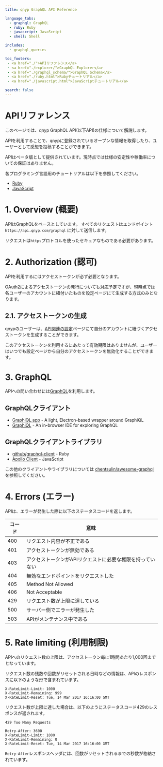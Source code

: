 ```yaml
---
title: qnyp GraphQL API Reference

language_tabs:
  - graphql: GraphQL
  - ruby: Ruby
  - javascript: JavaScript
  - shell: Shell

includes:
  - graphql_queries

toc_footers:
 - <a href="./">APIリファレンス</a>
 - <a href="./explorer/">GraphQL Explorer</a>
 - <a href="./graphql_schema/">GraphQL Schema</a>
 - <a href="./ruby.html">Rubyチュートリアル</a>
 - <a href="./javascript.html">JavaScriptチュートリアル</a>

search: false
---
```


# APIリファレンス

このページでは、qnyp GraphQL API(以下API)の仕様について解説します。

APIを利用することで、qnypに登録されているオープンな情報を取得したり、ユーザーとして感想を投稿することができます。

<aside class="notice">
APIはベータ版として提供されています。現時点では仕様の安定性や稼働率についての保証はありません。
</aside>

各プログラミング言語用のチュートリアルは以下を参照してください。

- [Ruby](ruby.html)
- [JavaScript](javascript.html)


# 1. Overview (概要)

APIはGraphQLをベースとしています。
すべてのリクエストはエンドポイント `https://api.qnyp.com/graphql` に対して送信します。

リクエストは`https`プロトコルを使ったセキュアなものである必要があります。


# 2. Authorization (認可)

APIを利用するにはアクセストークンが必ず必要となります。

<aside class="notice">
OAuth2によるアクセストークンの発行についても対応予定ですが、現時点では各ユーザーのアカウントに紐付いたものを設定ページにて生成する方式のみとなります。
</aside>

## 2.1. アクセストークンの生成

qnypのユーザーは、[API関連の設定](https://qnyp.com/settings/api)ページにて自分のアカウントに紐づくアクセストークンを生成することができます。

このアクセストークンを利用するにあたって有効期限はありませんが、ユーザーはいつでも設定ページから自分のアクセストークンを無効化することができます。


# 3. GraphQL

APIへの問い合わせには[GraphQL](http://graphql.org/)を利用します。

## GraphQLクライアント
- [GraphiQL.app](https://github.com/skevy/graphiql-app) - A light, Electron-based wrapper around GraphiQL
- [GraphiQL](https://github.com/graphql/graphiql) - An in-browser IDE for exploring GraphQL

## GraphQLクライアントライブラリ
- [github/graphql-client](https://github.com/github/graphql-client) - Ruby
- [Apollo Client](http://dev.apollodata.com/) - JavaScript

この他のクライアントやライブラリについては
[chentsulin/awesome\-graphql](https://github.com/chentsulin/awesome-graphql)
を参照してください。


# 4. Errors (エラー)

APIは、エラーが発生した際に以下のステータスコードを返します。

コード | 意味
---------- | -------
400 | リクエスト内容が不正である
401 | アクセストークンが無効である
403 | アクセストークンがAPIリクエストに必要な権限を持っていない
404 | 無効なエンドポイントをリクエストした
405 | Method Not Allowed
406 | Not Acceptable
429 | リクエスト数が上限に達している
500 | サーバー側でエラーが発生した
503 | APIがメンテナンス中である


# 5. Rate limiting (利用制限)

APIへのリクエスト数の上限は、アクセストークン毎に1時間あたり1,000回までとなっています。

リクエスト数の残数や回数がリセットされる日時などの情報は、APIのレスポンスに以下のような形で含まれています。

```text
X-RateLimit-Limit: 1000
X-RateLimit-Remaining: 999
X-RateLimit-Reset: Tue, 14 Mar 2017 16:16:00 GMT
```

リクエスト数が上限に達した場合は、以下のようにステータスコード429のレスポンスが返されます。

```text
429 Too Many Requests

Retry-After: 3600
X-RateLimit-Limit: 1000
X-RateLimit-Remaining: 0
X-RateLimit-Reset: Tue, 14 Mar 2017 16:16:00 GMT
```

`Retry-After`レスポンスヘッダには、回数がリセットされるまでの秒数が格納されています。

